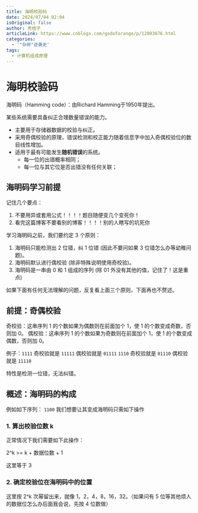 ```yaml
---
title: 海明校验码
date: 2024/07/04 02:04
isOriginal: false
author: 秃桔子
articleLink: https://www.cnblogs.com/godoforange/p/12003676.html
categories:
  - '"杂碎"逆袭史'
tags:
  - 计算机组成原理
---
```


# 海明校验码

海明码（Hamming code）：由Richard Hamming于1950年提出。

某些系统需要具备纠正合理数量错误的能力。

- 主要用于存储器数据的校验与纠正。
- 采用奇偶校验的原理，错误检测和校正能力随着信息字中加入奇偶校验位的数目线性增加。
- 适用于最有可能发生**随机错误**的系统。
	- 每一位的出错概率相同；
	- 每一位与其它位是否出错没有任何关联；


## 海明码学习前提

记住几个要点：

1. 不要用异或套用公式！！！！题目随便变几个变死你！
2. 看完这篇博客不要看别的博客！！！！别的人瞎写的坑死你

学习海明码之前，我们要约定 3 个原则：

1. 海明码只能检测出 2 位错，纠 1 位错 (因此不要问如果 3 位错怎么办等幼稚问题)。
2. 海明码默认进行偶校验 (除非特殊说明使用奇校验)。
3. 海明码是一串由 0 和 1 组成的序列 (除 01 外没有其他的值，记住了！这是重点)

如果下面有任何无法理解的问题，反复看上面三个原则，下面再也不赘述。

## 前提：奇偶校验

奇校验：这串序列 1 的个数如果为偶数则在前面加个 1，使 1 的个数变成奇数，否则加 0。
偶校验：这串序列 1 的个数如果为奇数则在前面加个 1，使 1 的个数变成偶数，否则加 0。

例子：`1111` 奇校验就是 `11111` 偶校验就是 `01111`
`1110` 奇校验就是 `01110` 偶校验就是 `11110`

特性是检测一位错，无法纠错。

## 概述：海明码的构成


例如如下序列：
`1100`
我们想要让其变成海明码只需如下操作

### 1. 算出校验位数 k

正常情况下我们需要如下此操作：

2^k >= k + 数据位数 + 1

这里等于 3

### 2. 确定校验位在海明码中的位置

这里按 2^k 次幂留出来，就像 1，2，4，8，16，32。（如果问有 5 位等其他烦人的数据位怎么办后面我会说，先按 4 位数做）